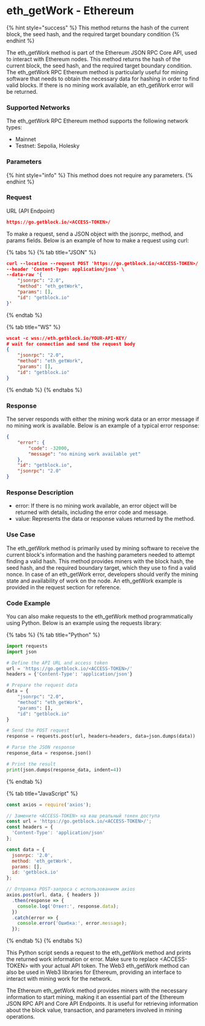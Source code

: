 # eth\_getWork - Ethereum

{% hint style="success" %}
This method returns the hash of the current block, the seed hash, and the required target boundary condition
{% endhint %}

The eth\_getWork method is part of the Ethereum JSON RPC Core API, used to interact with Ethereum nodes. This method returns the hash of the current block, the seed hash, and the required target boundary condition. The eth\_getWork RPC Ethereum method is particularly useful for mining software that needs to obtain the necessary data for hashing in order to find valid blocks. If there is no mining work available, an eth\_getWork error will be returned.

### Supported Networks

The eth\_getWork RPC Ethereum method supports the following network types:

* Mainnet
* Testnet: Sepolia, Holesky

### Parameters

{% hint style="info" %}
This method does not require any parameters.
{% endhint %}

### Request&#x20;

URL (API Endpoint)

```json
https://go.getblock.io/<ACCESS-TOKEN>/
```

To make a request, send a JSON object with the jsonrpc, method, and params fields. Below is an example of how to make a request using curl:

{% tabs %}
{% tab title="JSON" %}
```json
curl --location --request POST 'https://go.getblock.io/<ACCESS-TOKEN>/' \
--header 'Content-Type: application/json' \
--data-raw '{
    "jsonrpc": "2.0",
    "method": "eth_getWork",
    "params": [],
    "id": "getblock.io"
}'
```
{% endtab %}

{% tab title="WS" %}
```json
wscat -c wss://eth.getblock.io/YOUR-API-KEY/ 
# wait for connection and send the request body 
{
    "jsonrpc": "2.0",
    "method": "eth_getWork",
    "params": [],
    "id": "getblock.io"
}
```
{% endtab %}
{% endtabs %}

### Response&#x20;

The server responds with either the mining work data or an error message if no mining work is available. Below is an example of a typical error response:

```json
{
    "error": {
        "code": -32000,
        "message": "no mining work available yet"
    },
    "id": "getblock.io",
    "jsonrpc": "2.0"
}
```

### Response Description

* error: If there is no mining work available, an error object will be returned with details, including the error code and message.
* value: Represents the data or response values returned by the method.

### Use Case

The eth\_getWork method is primarily used by mining software to receive the current block's information and the hashing parameters needed to attempt finding a valid hash. This method provides miners with the block hash, the seed hash, and the required boundary target, which they use to find a valid nonce. In case of an eth\_getWork error, developers should verify the mining state and availability of work on the node. An eth\_getWork example is provided in the request section for reference.

### Code Example

You can also make requests to the eth\_getWork method programmatically using Python. Below is an example using the requests library:

{% tabs %}
{% tab title="Python" %}
```python
import requests
import json

# Define the API URL and access token
url = 'https://go.getblock.io/<ACCESS-TOKEN>/'
headers = {'Content-Type': 'application/json'}

# Prepare the request data
data = {
    "jsonrpc": "2.0",
    "method": "eth_getWork",
    "params": [],
    "id": "getblock.io"
}

# Send the POST request
response = requests.post(url, headers=headers, data=json.dumps(data))

# Parse the JSON response
response_data = response.json()

# Print the result
print(json.dumps(response_data, indent=4))
```
{% endtab %}

{% tab title="JavaScript" %}
```javascript
const axios = require('axios');

// Замените <ACCESS-TOKEN> на ваш реальный токен доступа
const url = 'https://go.getblock.io/<ACCESS-TOKEN>/';
const headers = {
  'Content-Type': 'application/json'
};

const data = {
  jsonrpc: '2.0',
  method: 'eth_getWork',
  params: [],
  id: 'getblock.io'
};

// Отправка POST-запроса с использованием axios
axios.post(url, data, { headers })
  .then(response => {
    console.log('Ответ:', response.data);
  })
  .catch(error => {
    console.error('Ошибка:', error.message);
  });
```
{% endtab %}
{% endtabs %}

This Python script sends a request to the eth\_getWork method and prints the returned work information or error. Make sure to replace \<ACCESS-TOKEN> with your actual API token. The Web3 eth\_getWork method can also be used in Web3 libraries for Ethereum, providing an interface to interact with mining work for the network.

The Ethereum eth\_getWork method provides miners with the necessary information to start mining, making it an essential part of the Ethereum JSON RPC API and Core API Endpoints. It is useful for retrieving information about the block value, transaction, and parameters involved in mining operations.
